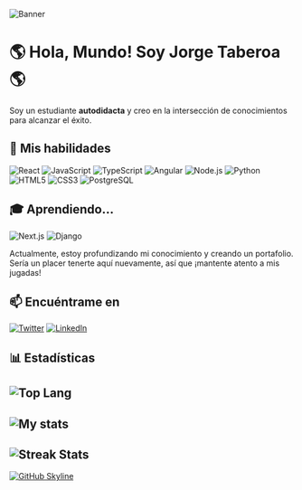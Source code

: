 

![Banner](https://pbs.twimg.com/profile_banners/1165344219847954435/1634312590/1500x500)

# 🌎 Hola, Mundo! Soy Jorge Taberoa 🌎

Soy un estudiante **autodidacta** y creo en la intersección de conocimientos para alcanzar el éxito.

## 🚀 Mis habilidades

![React](https://img.shields.io/badge/-ReactJS-61DAFB?logo=react&logoColor=white&style=for-the-badge)
![JavaScript](https://img.shields.io/badge/-JavaScript-F7DF1E?logo=javascript&logoColor=black&style=for-the-badge)
![TypeScript](https://img.shields.io/badge/-TypeScript-3178C6?logo=typescript&logoColor=white&style=for-the-badge)
![Angular](https://img.shields.io/badge/-Angular-DD0031?logo=angular&logoColor=white&style=for-the-badge)
![Node.js](https://img.shields.io/badge/-Node.js-339933?logo=node.js&logoColor=white&style=for-the-badge)
![Python](https://img.shields.io/badge/-Python-3776AB?logo=python&logoColor=white&style=for-the-badge)
![HTML5](https://img.shields.io/badge/-HTML5-E34F26?logo=html5&logoColor=white&style=for-the-badge)
![CSS3](https://img.shields.io/badge/-CSS3-1572B6?logo=css3&logoColor=white&style=for-the-badge)
![PostgreSQL](https://img.shields.io/badge/-PostgreSQL-336791?logo=postgresql&logoColor=white&style=for-the-badge)

## 🎓 Aprendiendo...

![Next.js](https://img.shields.io/badge/-Next.js-000000?logo=next.js&logoColor=white&style=for-the-badge)
![Django](https://img.shields.io/badge/-Django-092E20?logo=django&logoColor=white&style=for-the-badge)

Actualmente, estoy profundizando mi conocimiento y creando un portafolio. Sería un placer tenerte aquí nuevamente, así que ¡mantente atento a mis jugadas!

## 📫 Encuéntrame en

[![Twitter](https://img.shields.io/badge/-Twitter-1DA1F2?logo=twitter&logoColor=white&style=for-the-badge)](https://twitter.com/taberoajorge)
[![LinkedIn](https://img.shields.io/badge/-LinkedIn-0077B5?logo=linkedin&logoColor=white&style=for-the-badge)](https://linkedin.com/in/taberoajorge)

## 📊 Estadísticas

![Top Lang](https://github-readme-stats.vercel.app/api/top-langs/?username=taberoajorge&theme=cobalt)
---
![My stats](https://github-readme-stats.vercel.app/api?username=taberoajorge&count_private=true&show_icons=true&theme=cobalt)
--
![Streak Stats](https://github-readme-streak-stats.herokuapp.com/?user=taberoajorge&theme=cobalt)
--

[![GitHub Skyline](https://img.shields.io/badge/GitHub%20Skyline-2023-blue)](https://skyline.github.com/taberoajorge/2023)





